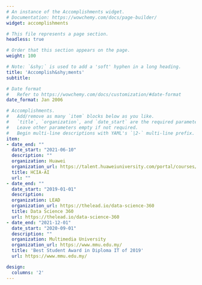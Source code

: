 ```yaml
---
# An instance of the Accomplishments widget.
# Documentation: https://wowchemy.com/docs/page-builder/
widget: accomplishments

# This file represents a page section.
headless: true

# Order that this section appears on the page.
weight: 100

# Note: `&shy;` is used to add a 'soft' hyphen in a long heading.
title: 'Accomplish&shy;ments'
subtitle:

# Date format
#   Refer to https://wowchemy.com/docs/customization/#date-format
date_format: Jan 2006

# Accomplishments.
#   Add/remove as many `item` blocks below as you like.
#   `title`, `organization`, and `date_start` are the required parameters.
#   Leave other parameters empty if not required.
#   Begin multi-line descriptions with YAML's `|2-` multi-line prefix.
item:
- date_end: ""
  date_start: "2021-06-10"
  description: ""
  organization: Huawei
  organization_url: https://talent.huaweiuniversity.com/portal/courses/HuaweiX+EBG2020CCHW1100087/about
  title: HCIA-AI
  url: ""
- date_end: ""
  date_start: "2019-01-01"
  description: 
  organization: LEAD
  organization_url: https://thelead.io/data-science-360
  title: Data Science 360
  url: https://thelead.io/data-science-360
- date_end: "2021-12-01"
  date_start: "2020-09-01"
  description: ""
  organization: Multimedia University
  organization_url: https://www.mmu.edu.my/
  title: 'Best Student Award in Diploma IT of 2019'
  url: https://www.mmu.edu.my/

design:
  columns: '2' 
---
```

